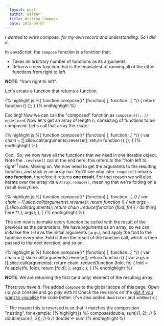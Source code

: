 ```yaml
---
  layout: post
  author: Walter
  title: Writing Compose
  date: 2015-04-07
---
```


_I wanted to write compose, for my own record and understanding. So I did it._

In JavaScript, the `compose` function is a function that:

- Takes an arbitrary number of functions as its arguments.
- Returns a new function that is the equivalent of running all of the other functions from right to left.

**NOTE**: "from right to left".

Let's create a function that returns a function.

{% highlight js %}
function compose(/* [function] [, function...] */) {
  return function () {};
}
{% endhighlight %}

Exciting! Now we can call the "composed" function as `compose()(); // undefined`. Now let's get an array of length n, consisting of functions to be composed. Let's call that array the `chain`;

{% highlight js %}
function compose(/* [function] [, function...] */) {
  var chain = [].slice.call(arguments).reverse();
  return function () {};
}
{% endhighlight %}

Cool. So, we now have all the functions that we need in one iterable object. Note the `.reverse()` call at the end here, this refers to the "from left to right"<sup>1</sup> note. Moving on. We now need to get the arguments to the resulting function, and stick in an array too. You'll see why later. `compose()` returns **one function**, therefore it returns **one result**. For that reason we will also iterate over the array via a `Array.reduce()`, meaning that we're folding on a result everytime.

{% highlight js %}
function compose(/* [function] [, function...] */) {
  var chain = [].slice.call(arguments).reverse();
  return function () {
    var args = [].slice.call(arguments);
    return chain
      .reduce(function (fold, fn) {
        /* do thing here */
      }, args);
  };
}
{% endhighlight %}

The aim now is to make every function be called with the result of the previous as the parameters. We have arguments as an array, so we can initialise the `fold` as the initial arguments (`args`), and apply the fold to the function everytime. Fold is then the result of the function call, which is then passed to the next iteration, and so on.

{% highlight js %}
function compose(/* [function] [, function...] */) {
  var chain = [].slice.call(arguments).reverse();
  return function () {
    var args = [].slice.call(arguments);
    return chain
      .reduce(function (fold, fn) {
        fold = fn.apply(fn, fold);
        return [fold];
      }, args);
  };
}
{% endhighlight %}

**NOTE**: We are returning the first (and only) element of the resulting array.

There you have it. I've added `compose` to the global scope of this page. Open up your console and go play with it! Check the revisions on the [gist if you want to visualise](https://gist.github.com/waltfy/9f314bc3ea74cfc6c97d/revisions) the code better. (I've also added `double(n)` and `addOne(n)`)

<script type='text/javascript'>
  console.debug("Hey, you're trying it!");
  console.debug('compose(/* functions */) is available');
  console.debug("try running addOneThenDouble(2), you should get 6.");
  console.debug('[1, 2, 3].map(addOneThenDouble)... what happens then?');

  window.compose = function () {
    var chain = [].slice.call(arguments).reverse();
    return function () {
      var args = [].slice.call(arguments);
      return chain
        .reduce(function (fold, fn) {
          return [fn.apply(fn, fold)];
        }, args)[0];
    };
  };
  
  window.double = function (n) {
    return n + n;
  };

  window.addOne = function (n) {
    return n + 1;
  };

  window.addOneThenDouble = compose(double, addOne);
</script>

<sup>1</sup>: The reason this is reversed is so that it matches the composition "nesting", for example:
{% highlight js %}
compose(double, sum)(1, 2); // 6
double(sum(1, 2)); // 6
// double <- sum
{% endhighlight %}
